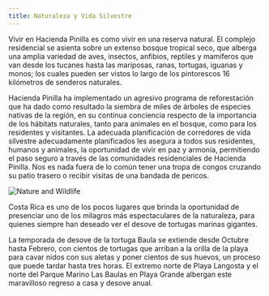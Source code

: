 ```yaml
---
title: Naturaleza y Vida Silvestre
---
```

Vivir en Hacienda Pinilla es como vivir en una reserva natural. El complejo residencial se asienta sobre un extenso bosque tropical seco, que alberga una amplia variedad de aves, insectos, anfibios, reptiles y mamíferos que van desde los tucanes hasta las mariposas, ranas, tortugas, iguanas y monos; los cuales pueden ser vistos lo largo de los pintorescos 16 kilómetros de senderos naturales.

Hacienda Pinilla ha implementado un agresivo programa de reforestación que ha dado como resultado la siembra de miles de árboles de especies nativas de la región, en su continua conciencia respecto de la importancia de los hábitats naturales, tanto para animales en el bosque, como para los residentes y visitantes. La adecuada planificación de corredores de vida silvestre adecuadamente planificados les asegura a todos sus residentes, humanos y animales, la oportunidad de vivir en paz y armonía, permitiendo el paso seguro a través de las comunidades residenciales de Hacienda Pinilla. Nos es nada fuera de lo común tener una tropa de congos cruzando su patio trasero o recibir visitas de una bandada de pericos.

![Nature and Wildlife](/images/pages/c01.jpg)

Costa Rica es uno de los pocos lugares que brinda la oportunidad de presenciar uno de los milagros más espectaculares de la naturaleza, para quienes siempre han deseado ver el desove de tortugas marinas gigantes.

La temporada de desove de la tortuga Baula se extiende desde Octubre hasta Febrero, con cientos de tortugas que arriban a la orilla de la playa para cavar nidos con sus aletas y poner cientos de sus huevos, un proceso que puede tardar hasta tres horas. El extremo norte de Playa Langosta y el norte del Parque Marino Las Baulas en Playa Grande albergan este maravilloso regreso a casa y desove anual.
